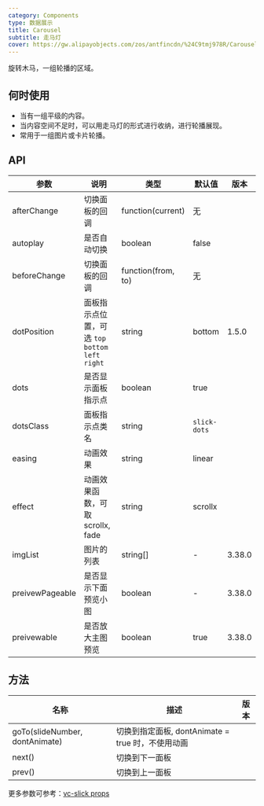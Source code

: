 ```yaml
---
category: Components
type: 数据展示
title: Carousel
subtitle: 走马灯
cover: https://gw.alipayobjects.com/zos/antfincdn/%24C9tmj978R/Carousel.svg
---
```


旋转木马，一组轮播的区域。

## 何时使用

- 当有一组平级的内容。
- 当内容空间不足时，可以用走马灯的形式进行收纳，进行轮播展现。
- 常用于一组图片或卡片轮播。

## API

| 参数 | 说明 | 类型 | 默认值 | 版本 |
| --- | --- | --- | --- | --- |
| afterChange | 切换面板的回调 | function(current) | 无 |  |
| autoplay | 是否自动切换 | boolean | false |  |
| beforeChange | 切换面板的回调 | function(from, to) | 无 |  |
| dotPosition | 面板指示点位置，可选 `top` `bottom` `left` `right` | string | bottom | 1.5.0 |
| dots | 是否显示面板指示点 | boolean | true |  |
| dotsClass | 面板指示点类名 | string | `slick-dots` |  |
| easing | 动画效果 | string | linear |  |
| effect | 动画效果函数，可取 scrollx, fade | string | scrollx |  |
| imgList | 图片的列表 | string[] | - | 3.38.0 |
| preivewPageable | 是否显示下面预览小图 | boolean | - | 3.38.0 |
| preivewable | 是否放大主图预览 | boolean | true | 3.38.0 |

## 方法

| 名称                           | 描述                                              | 版本 |
| ------------------------------ | ------------------------------------------------- | ---- |
| goTo(slideNumber, dontAnimate) | 切换到指定面板, dontAnimate = true 时，不使用动画 |      |
| next()                         | 切换到下一面板                                    |      |
| prev()                         | 切换到上一面板                                    |      |

更多参数可参考：[vc-slick props](https://github.com/vueComponent/ant-design-vue/blob/next/components/vc-slick/src/default-props.js#L3)
